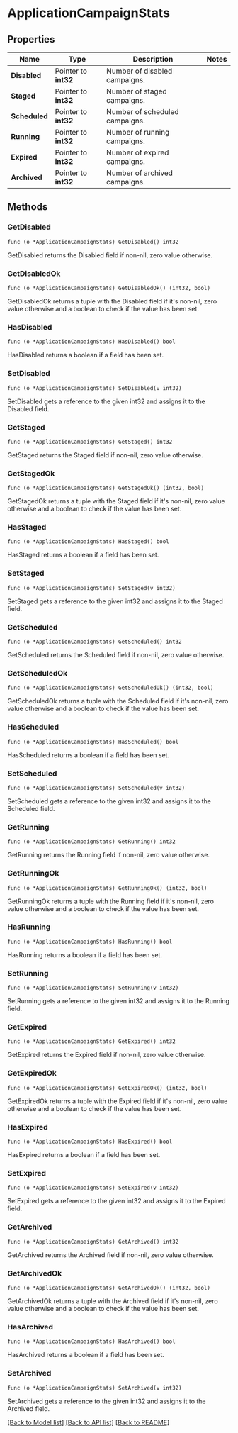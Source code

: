 # ApplicationCampaignStats

## Properties

Name | Type | Description | Notes
------------ | ------------- | ------------- | -------------
**Disabled** | Pointer to **int32** | Number of disabled campaigns. | 
**Staged** | Pointer to **int32** | Number of staged campaigns. | 
**Scheduled** | Pointer to **int32** | Number of scheduled campaigns. | 
**Running** | Pointer to **int32** | Number of running campaigns. | 
**Expired** | Pointer to **int32** | Number of expired campaigns. | 
**Archived** | Pointer to **int32** | Number of archived campaigns. | 

## Methods

### GetDisabled

`func (o *ApplicationCampaignStats) GetDisabled() int32`

GetDisabled returns the Disabled field if non-nil, zero value otherwise.

### GetDisabledOk

`func (o *ApplicationCampaignStats) GetDisabledOk() (int32, bool)`

GetDisabledOk returns a tuple with the Disabled field if it's non-nil, zero value otherwise
and a boolean to check if the value has been set.

### HasDisabled

`func (o *ApplicationCampaignStats) HasDisabled() bool`

HasDisabled returns a boolean if a field has been set.

### SetDisabled

`func (o *ApplicationCampaignStats) SetDisabled(v int32)`

SetDisabled gets a reference to the given int32 and assigns it to the Disabled field.

### GetStaged

`func (o *ApplicationCampaignStats) GetStaged() int32`

GetStaged returns the Staged field if non-nil, zero value otherwise.

### GetStagedOk

`func (o *ApplicationCampaignStats) GetStagedOk() (int32, bool)`

GetStagedOk returns a tuple with the Staged field if it's non-nil, zero value otherwise
and a boolean to check if the value has been set.

### HasStaged

`func (o *ApplicationCampaignStats) HasStaged() bool`

HasStaged returns a boolean if a field has been set.

### SetStaged

`func (o *ApplicationCampaignStats) SetStaged(v int32)`

SetStaged gets a reference to the given int32 and assigns it to the Staged field.

### GetScheduled

`func (o *ApplicationCampaignStats) GetScheduled() int32`

GetScheduled returns the Scheduled field if non-nil, zero value otherwise.

### GetScheduledOk

`func (o *ApplicationCampaignStats) GetScheduledOk() (int32, bool)`

GetScheduledOk returns a tuple with the Scheduled field if it's non-nil, zero value otherwise
and a boolean to check if the value has been set.

### HasScheduled

`func (o *ApplicationCampaignStats) HasScheduled() bool`

HasScheduled returns a boolean if a field has been set.

### SetScheduled

`func (o *ApplicationCampaignStats) SetScheduled(v int32)`

SetScheduled gets a reference to the given int32 and assigns it to the Scheduled field.

### GetRunning

`func (o *ApplicationCampaignStats) GetRunning() int32`

GetRunning returns the Running field if non-nil, zero value otherwise.

### GetRunningOk

`func (o *ApplicationCampaignStats) GetRunningOk() (int32, bool)`

GetRunningOk returns a tuple with the Running field if it's non-nil, zero value otherwise
and a boolean to check if the value has been set.

### HasRunning

`func (o *ApplicationCampaignStats) HasRunning() bool`

HasRunning returns a boolean if a field has been set.

### SetRunning

`func (o *ApplicationCampaignStats) SetRunning(v int32)`

SetRunning gets a reference to the given int32 and assigns it to the Running field.

### GetExpired

`func (o *ApplicationCampaignStats) GetExpired() int32`

GetExpired returns the Expired field if non-nil, zero value otherwise.

### GetExpiredOk

`func (o *ApplicationCampaignStats) GetExpiredOk() (int32, bool)`

GetExpiredOk returns a tuple with the Expired field if it's non-nil, zero value otherwise
and a boolean to check if the value has been set.

### HasExpired

`func (o *ApplicationCampaignStats) HasExpired() bool`

HasExpired returns a boolean if a field has been set.

### SetExpired

`func (o *ApplicationCampaignStats) SetExpired(v int32)`

SetExpired gets a reference to the given int32 and assigns it to the Expired field.

### GetArchived

`func (o *ApplicationCampaignStats) GetArchived() int32`

GetArchived returns the Archived field if non-nil, zero value otherwise.

### GetArchivedOk

`func (o *ApplicationCampaignStats) GetArchivedOk() (int32, bool)`

GetArchivedOk returns a tuple with the Archived field if it's non-nil, zero value otherwise
and a boolean to check if the value has been set.

### HasArchived

`func (o *ApplicationCampaignStats) HasArchived() bool`

HasArchived returns a boolean if a field has been set.

### SetArchived

`func (o *ApplicationCampaignStats) SetArchived(v int32)`

SetArchived gets a reference to the given int32 and assigns it to the Archived field.


[[Back to Model list]](../README.md#documentation-for-models) [[Back to API list]](../README.md#documentation-for-api-endpoints) [[Back to README]](../README.md)


